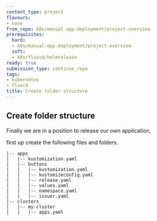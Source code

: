 ```yaml
---
content_type: project
flavours:
- none
from_repo: k8s/manual-app-deployment/project-overview
prerequisites:
  hard:
  - k8s/manual-app-deployment/project-overview
  soft:
  - k8s/fluxcd/helmrelease
ready: true
submission_type: continue_repo
tags:
- kubernetes
- fluxcd
title: Create folder structure
---
```


## Create folder structure

Finally we are in a position to release our own application,

first up create the following files and folders.

```
|-- apps
|   |-- kustomization.yaml
|   |-- buttons
|   |   |-- kustomization.yaml
|   |   |-- kustomizeconfig.yaml
|   |   |-- release.yaml
|   |   |-- values.yaml
|   |   |-- namespace.yaml
|   |   |-- issuer.yaml
|-- clusters
|   |-- my-cluster
|   |   |-- apps.yaml
```



